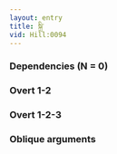 ```yaml
---
layout: entry
title: སྐྲི་
vid: Hill:0094
---
```

### Dependencies (N = 0)


### Overt 1-2


### Overt 1-2-3


### Oblique arguments
